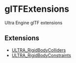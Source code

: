 # glTFExtensions

Ultra Engine glTF extensions

## Extensions

- [ULTRA_RigidBodyColliders](ULTRA_RigidBodyColliders.md)
- [ULTRA_RigidBodyConstraints](ULTRA_RigidBodyConstraints.md)
